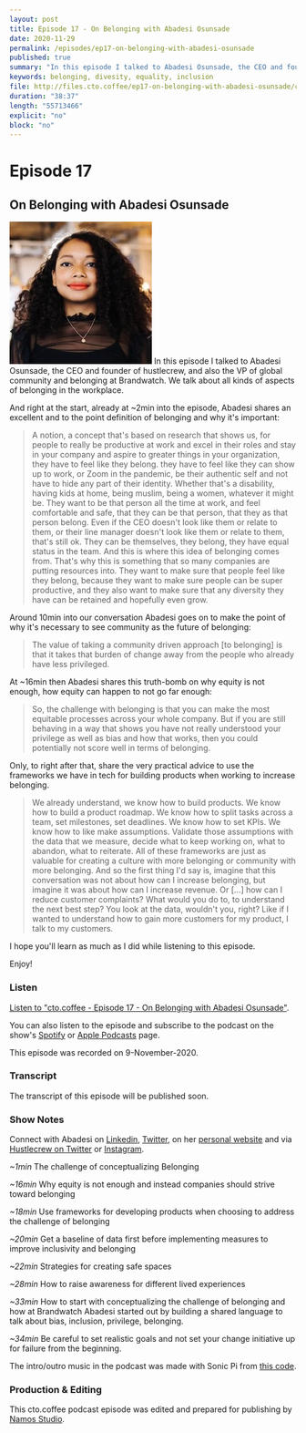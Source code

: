 ```yaml
---
layout: post
title: Episode 17 - On Belonging with Abadesi Osunsade
date: 2020-11-29
permalink: /episodes/ep17-on-belonging-with-abadesi-osunsade
published: true
summary: "In this episode I talked to Abadesi Osunsade, the CEO and founder of hustlecrew, and also the VP of global community and belonging at Brandwatch. We talk about all kinds of aspects of belonging in the workplace."
keywords: belonging, divesity, equality, inclusion
file: http://files.cto.coffee/ep17-on-belonging-with-abadesi-osunsade/cto.coffee-ep17-on-belonging-with-abadesi-osunsade.mp3
duration: "38:37"
length: "55713466"
explicit: "no"
block: "no"
---
```


# Episode 17

## On Belonging with Abadesi Osunsade

<p>
  <img class="aboutimg" src="/static/img/ep17-abadesi.jpg" />
  In this episode I talked to Abadesi Osunsade, the CEO and founder of hustlecrew, and also the VP of global community and
  belonging at Brandwatch. We talk about all kinds of aspects of belonging in the workplace.
</p>
<div style='clear: both;'></div>

And right at the start, already at ~2min into the episode, Abadesi shares an excellent and to the point definition of
belonging and why it's important:


> A notion, a concept that's based on research that shows us, for people to really be productive at work and excel in
their roles and stay in your company and aspire to greater things in your organization, they have to feel like they
belong. they have to feel like they can show up to work, or Zoom in the pandemic, be their authentic self and not have
to hide any part of their identity. Whether that's a disability, having kids at home, being muslim, being a women,
whatever it might be. They want to be that person all the time at work, and feel comfortable and safe, that they can be
that person, that they as that person belong. Even if the CEO doesn't look like them or relate to them, or their line
manager doesn't look like them or relate to them, that's still ok. They can be themselves, they belong, they have equal
status in the team. And this is where this idea of belonging comes from. That's why this is something that so many
companies are putting resources into. They want to make sure that people feel like they belong, because they want to
make sure people can be super productive, and they also want to make sure that any diversity they have can be retained
and hopefully even grow.


Around 10min into our conversation Abadesi goes on to make the point of why it's necessary to see community as the
future of belonging:

> The value of taking a community driven approach [to belonging] is that it takes that burden of change away from the people who
already have less privileged.


At ~16min then Abadesi shares this truth-bomb on why equity is not enough, how equity can happen to not go far enough:

> So, the challenge with belonging is that you can make the most equitable processes across your whole company.
But if you are still behaving in a way that shows you have not really understood your privilege as well as bias and how
that works, then you could potentially not score well in terms of belonging.


Only, to right after that, share the very practical advice to use the frameworks we have in tech for building products
when working to increase belonging.

> We already understand, we know how to build products. We know how to build a product roadmap. We know how to split
tasks across a team, set milestones, set deadlines. We know how to set KPIs. We know how to like make assumptions.
Validate those assumptions with the data that we measure, decide what to keep working on, what to abandon, what to
reiterate. All of these frameworks are just as valuable for creating a culture with more belonging or community with more
belonging. And so the first thing I'd say is, imagine that this conversation was not about how can I increase
belonging, but imagine it was about how can I increase revenue. Or [...] how can I reduce customer complaints? What
would you do to, to understand the next best step? You look at the data, wouldn't you, right? Like if I wanted to
understand how to gain more customers for my product, I talk to my customers.

I hope you'll learn as much as I did while listening to this episode.

Enjoy!

### Listen

[Listen to "cto.coffee - Episode 17 - On Belonging with Abadesi Osunsade"]({{page.file}}).

You can also listen to the episode and subscribe to the podcast on the show's [Spotify][spotify-show] or [Apple Podcasts][apple-podcasts-show] page.

This episode was recorded on 9-November-2020.


### Transcript

The transcript of this episode will be published soon.

### Show Notes

Connect with Abadesi on [Linkedin][abadesi-linkedin], [Twitter][abadesi-twitter], on her [personal
website][abadesi-website] and via [Hustlecrew on Twitter](https://twitter.com/hustlecrewlive) or
[Instagram](https://instagram.com/hustlecrewlive).

_~1min_ The challenge of conceptualizing Belonging

_~16min_ Why equity is not enough and instead companies should strive toward belonging

_~18min_ Use frameworks for developing products when choosing to address the challenge of belonging

_~20min_ Get a baseline of data first before implementing measures to improve inclusivity and belonging

_~22min_ Strategies for creating safe spaces

_~28min_ How to raise awareness for different lived experiences

_~33min_ How to start with conceptualizing the challenge of belonging and how at Brandwatch Abadesi started out by
building a shared language to talk about bias, inclusion, privilege, belonging.

_~34min_ Be careful to set realistic goals and not set your change initiative up for failure from the beginning.

The intro/outro music in the podcast was made with Sonic Pi from [this code][intro-music].

### Production & Editing

This cto.coffee podcast episode was edited and prepared for publishing by [Namos Studio][namos].

[abadesi-twitter]: https://twitter.com/abadesi
[abadesi-linkedin]: https://www.linkedin.com/in/abadesi/
[abadesi-website]: https://www.abadesi.com/
[benjamin-twitter]: https://twitter.com/benjamin
[benjamin-linkedin]: https://www.linkedin.com/in/benjamin-reitzammer/
[spotify-show]: https://open.spotify.com/show/1tTIPMUw3jT882J0dprLYq
[apple-podcasts-show]: https://podcasts.apple.com/de/podcast/cto-coffee-lets-talk-people-tech/id1327337875?l=en
[intro-music]: https://github.com/benjmin-r/music/blob/master/2017-12-04_cto.coffee-intro.rb
[namos]: https://namosstudio.com/

